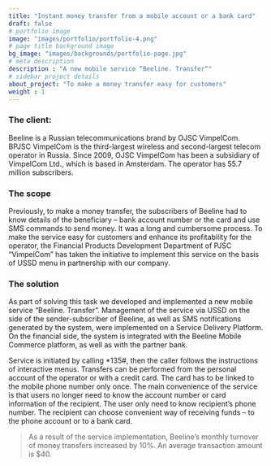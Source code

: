 ```yaml
---
title: "Instant money transfer from a mobile account or a bank card"
draft: false
# portfolio image
image: "images/portfolio/portfolio-4.png"
# page title background image
bg_image: "images/backgrounds/portfolio-page.jpg"
# meta description
description : "A new mobile service “Beeline. Transfer“"
# sidebar project details
about_project: "To make a money transfer easy for customers"
weight : 1
---
```


### The client:

Beeline is a Russian telecommunications brand by OJSC VimpelCom. BPJSC VimpelCom is the third-largest wireless and second-largest telecom operator in Russia. Since 2009, OJSC VimpelCom has been a subsidiary of VimpelCom Ltd., which is based in Amsterdam. The operator has 55.7 million subscribers.

### The scope

Previously, to make a money transfer, the subscribers of Beeline had to know details of the beneficiary – bank account number or the card and use SMS commands to send money. It was a long and cumbersome process. To make the service easy for customers and enhance its profitability for the operator, the Financial Products Development Department of PJSC “VimpelCom” has taken the initiative to implement this service on the basis of USSD menu in partnership with our company.

### The solution

As part of solving this task we developed and implemented a new mobile service “Beeline. Transfer”. Management of the service via USSD on the side of the sender-subscriber of Beeline, as well as SMS notifications generated by the system, were implemented on a Service Delivery Platform. On the financial side, the system is integrated with the Beeline Mobile Commerce platform, as well as with the partner bank.

Service is initiated by calling *135#, then the caller follows the instructions of interactive menus. Transfers can be performed from the personal account of the operator or with a credit card. The card has to be linked to the mobile phone number only once. The main convenience of the service is that users no longer need to know the account number or card information of the recipient. The user only need to know recipient’s phone number. The recipient can choose convenient way of receiving funds – to the phone account or to a bank card.
> As a result of the service implementation, Beeline’s monthly turnover of money transfers increased by 10%. An average transaction amount is $40.